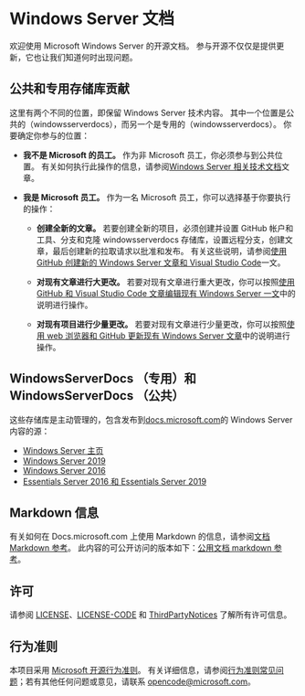 # <a name="windows-server-documentation"></a>Windows Server 文档

欢迎使用 Microsoft Windows Server 的开源文档。 参与开源不仅仅是提供更新，它也让我们知道何时出现问题。

## <a name="public-vs-private-repo-contributions"></a>公共和专用存储库贡献

这里有两个不同的位置，即保留 Windows Server 技术内容。 其中一个位置是公共的（windowsserverdocs），而另一个是专用的（windowsserverdocs）。 你要确定你参与的位置：

- **我不是 Microsoft 的员工。** 作为非 Microsoft 员工，你必须参与到公共位置。 有关如何执行此操作的信息，请参阅[Windows Server 相关技术文档](https://github.com/MicrosoftDocs/windowsserverdocs/blob/master/CONTRIBUTING.md)文章。

- **我是 Microsoft 员工。** 作为一名 Microsoft 员工，你可以选择基于你要执行的操作：

    - **创建全新的文章。** 若要创建全新的项目，必须创建并设置 GitHub 帐户和工具、分支和克隆 windowsserverdocs 存储库，设置远程分支，创建文章，最后创建新的拉取请求以批准和发布。 有关这些说明，请参阅[使用 GitHub 创建新的 Windows Server 文章和 Visual Studio Code](https://github.com/MicrosoftDocs/windowsserverdocs/blob/master/Contributor-guide/create-new-using-github.md)一文。

    - **对现有文章进行大更改。** 若要对现有文章进行重大更改，你可以按照[使用 GitHub 和 Visual Studio Code 文章编辑现有 Windows Server 一文](https://github.com/MicrosoftDocs/windowsserverdocs/blob/master/Contributor-guide/edit-existing-using-github.md)中的说明进行操作。

    - **对现有项目进行少量更改。** 若要对现有文章进行少量更改，你可以按照[使用 web 浏览器和 GitHub 更新现有 Windows Server 文章](https://github.com/MicrosoftDocs/windowsserverdocs/blob/master/Contributor-guide/github-browser-updates.md)中的说明进行操作。

## <a name="windowsserverdocs-pr-private-and-windowsserverdocs-public"></a>WindowsServerDocs （专用）和 WindowsServerDocs （公共）

这些存储库是主动管理的，包含发布到[docs.microsoft.com](https://docs.microsoft.com)的 Windows Server 内容的源：

- [Windows Server 主页](https://docs.microsoft.com/windows-server/)
- [Windows Server 2019](https://docs.microsoft.com/windows-server/get-started-19/get-started-19)
- [Windows Server 2016](https://docs.microsoft.com/windows-server/get-started/server-basics)
- [Essentials Server 2016 和 Essentials Server 2019](https://docs.microsoft.com/windows-server-essentials/get-started/get-started)

## <a name="markdown-info"></a>Markdown 信息

有关如何在 Docs.microsoft.com 上使用 Markdown 的信息，请参阅[文档 Markdown 参考](https://review.docs.microsoft.com/help/contribute/markdown-reference?branch=master)。 此内容的可公开访问的版本如下：[公用文档 markdown 参考](https://docs.microsoft.com/contribute/markdown-reference)。

## <a name="license"></a>许可

请参阅 [LICENSE](https://github.com/MicrosoftDocs/windowsserverdocs-pr/blob/master/LICENSE)、[LICENSE-CODE](https://github.com/MicrosoftDocs/windowsserverdocs-pr/blob/master/LICENSE-CODE) 和 [ThirdPartyNotices](https://github.com/MicrosoftDocs/windowsserverdocs-pr/blob/master/ThirdPartyNotices) 了解所有许可信息。

## <a name="code-of-conduct"></a>行为准则

本项目采用 [Microsoft 开源行为准则](https://opensource.microsoft.com/codeofconduct/)。 有关详细信息，请参阅[行为准则常见问题](https://opensource.microsoft.com/codeofconduct/faq/)；若有其他任何问题或意见，请联系 [opencode@microsoft.com](mailto:opencode@microsoft.com)。
